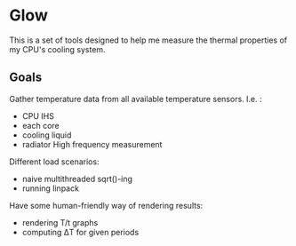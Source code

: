 Glow
====

This is a set of tools designed to help me measure the thermal properties of my CPU's cooling system.

Goals
-----

Gather temperature data from all available temperature sensors. I.e. :
  * CPU IHS
  * each core 
  * cooling liquid
  * radiator
High frequency measurement

Different load scenarios:
  * naive multithreaded sqrt()-ing
  * running linpack
  
Have some human-friendly way of rendering results:
  * rendering T/t graphs
  * computing ΔT for given periods
  
